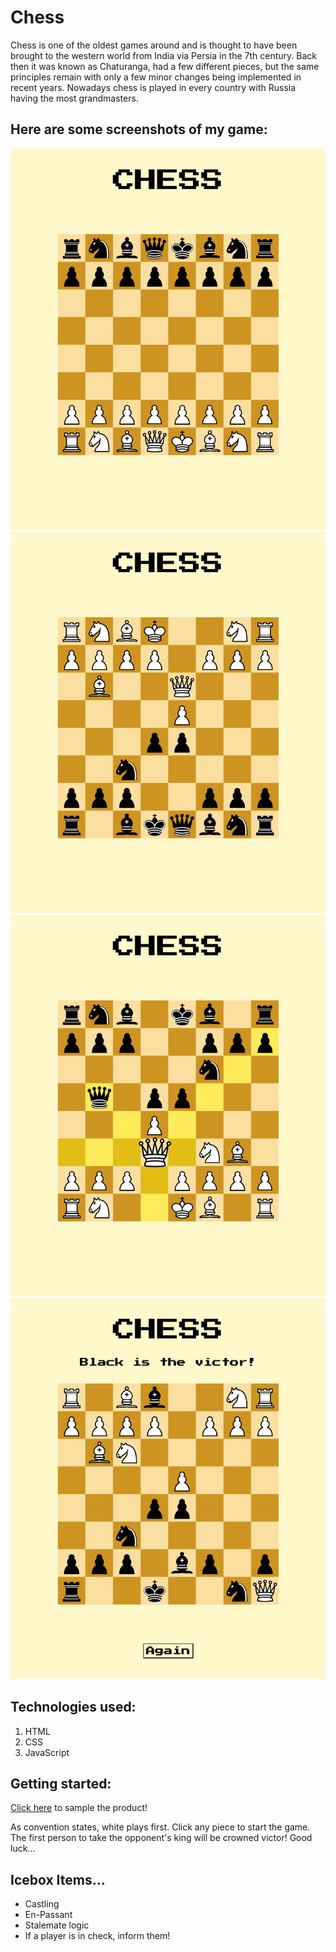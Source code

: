 # Chess

Chess is one of the oldest games around and is thought to have been brought to the western world from India via Persia in the 7th century. Back then it was known as Chaturanga, had a few different pieces, but the same principles remain with only a few minor changes being implemented in recent years. Nowadays chess is played in every country with Russia having the most grandmasters.

## Here are some screenshots of my game:

![screenshot 1](/media/screenshots/screenshot-1.png)
![screenshot 2](/media/screenshots/screenshot-2.png)
![screenshot 3](/media/screenshots/screenshot-3.png)
![screenshot 4](/media/screenshots/screenshot-4.png)

## Technologies used:

1. HTML
2. CSS
3. JavaScript

## Getting started:

[Click here](https://jackhr.github.io/chess-project) to sample the product!

As convention states, white plays first. Click any piece to start the game. The first person to take the opponent's king will be crowned victor! Good luck...

## Icebox Items...

* Castling
* En-Passant
* Stalemate logic
* If a player is in check, inform them!